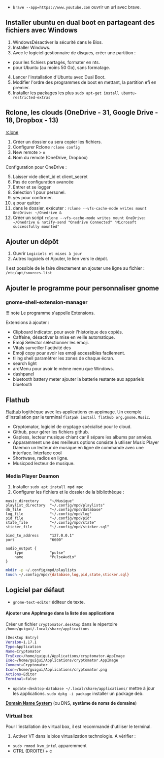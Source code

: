 
- `brave --app=https://www.youtube.com` ouvrir un url avec brave.
## Installer ubuntu en dual boot en partageant des fichiers avec Windows

1. WindowsDésactiver la sécurité dans le Bios.
2. Installer Windows.
3. Avec le logiciel gestionnaire de disques, créer une partition :
  * pour les fichiers partagés, formater en nts.
  * pour Ubuntu (au moins 50 Go), sans formatage.
4. Lancer l'installation d'Ubuntu avec Dual Boot.
5. Modifier l'ordre des programmes de boot en mettant, la partition efi en premier.
6. Installer les packages les plus `sudo apt-get install ubuntu-restricted-extras`
## Rclone, les clouds (OneDrive - 31, Google Drive - 18, Dropbox - 13)

[rclone](https://rclone.org/downloads/)

1. Créer un dossier ou sera copier les fichiers.
2. Configurer Rclone `rclone config`
3. New remote > `n`
4. Nom du remote (OneDrive, Dropbox)

Configuration pour OneDrive :

5. Laisser vide client_id et client_secret
6. Pas de configuration avancée
7. Entrer et se logger
8. Selection 1 pour personel.
9. yes pour confirmer.
10. `q` pour quitter
11. dans le dossier, exécuter : `rclone --vfs-cache-mode writes mount OneDrive: ~/Onedrive &`
12. Créer un script `rclone --vfs-cache-mode writes mount OneDrive: ~/Onedrive & notify-send "Onedrive Connected" "Microsoft successfully mounted"`
## Ajouter un dépôt

1. Ouvrir `Logiciels et mises à jour`
2. Autres logiciels et Ajouter, le lien vers le dépôt.

Il est possible de le faire directement en ajouter une ligne au fichier : 
`/etc/apt/sources.list`
## Ajouter le programme pour personnaliser gnome

### gnome-shell-extension-manager

!!! note
	Le programme s'appelle Extensions.

Extensions à ajouter :

* Clipboard Indicator, pour avoir l'historique des copiés.
* Caffeine, désactiver la mise en veille automatique.
* Emoji Selector sélectionner les émoji.
* Vitals surveiller l'activité des 
* Emoji copy pour avoir les emoji accessibles facilement.
* tiling shell paramètrer les zones de chaque écran.
* search light
* arcMenu pour avoir le même menu que Windows. 
* dashpanel
* bluetooth battery meter ajouter la batterie restante aux appariels bluetooth

## Flathub

[Flathub](https://flathub.org/) logithèque avec les applications en appimage. Un exemple d'installation par le terminal `flatpak install flathub org.gnome.Music`.

* Cryptomator, logiciel de cryptage spécialisé pour le cloud.
* Github, pour gérer les fichiers github.
* Gapless, lecteur musique chiant car il sépare les albums par années.
* Apparamment une des meilleurs options consiste à utiliser Music Player Daemon un lecteur de musique en ligne de commande avec une interface. Interface cool
* Shortwave, radios en ligne.
* Musicpod lecteur de musique.

### Media Player Deamon

1. Installer `sudo apt install mpd mpc` 
2. Configurer les fichiers et le dossier de la bibliothèque :

```
music_directory     "~/Musique"
playlist_directory  "~/.config/mpd/playlists"
db_file             "~/.config/mpd/database"
log_file            "~/.config/mpd/log"
pid_file            "~/.config/mpd/pid"
state_file          "~/.config/mpd/state"
sticker_file        "~/.config/mpd/sticker.sql"

bind_to_address     "127.0.0.1"
port                "6600"

audio_output {
    type            "pulse"
    name            "PulseAudio"
}
```

``` bash 
mkdir -p ~/.config/mpd/playlists
touch ~/.config/mpd/{database,log,pid,state,sticker.sql}
```

## Logiciel par défaut

* `gnome-text-editor` éditeur de texte.

#### Ajouter une AppImage dans la liste des applications

Créer un fichier `cryptomator.desktop` dans le répertoire `/home/guigui/.local/share/applications`

``` bash
[Desktop Entry]
Version=1.17.1
Type=Application
Name=Cryptomator
TryExec=/home/guigui/Applications/cryptomator.AppImage
Exec=/home/guigui/Applications/cryptomator.AppImage
Comment=Cryptomator
Icon=/home/guigui/Applications/cryptomator.png
Actions=Editor
Terminal=false
```
- `update-desktop-database ~/.local/share/applications/` mettre à jour les applications.
`sudo dpkg -i package` installer un package deb.


**[Domain Name System](https://fr.wikipedia.org/wiki/Domain%20Name%20System "https://fr.wikipedia.org/wiki/Domain Name System")** (ou DNS, **système de noms de domaine**)
### Virtual box

 Pour l'installation de virtual box, il est recommandé d'utiliser le terminal.

1. Activer VT dans le bios virtualization technologie.
A vérifier :

* `sudo rmmod kvm_intel` apparemment 
* CTRL (DROITE) + c